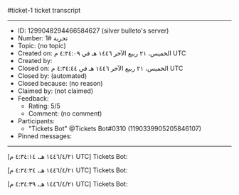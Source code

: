 #ticket-1 ticket transcript

---

* ID: 1299048294466584627 (silver bulleto's server)
* Number: تحربة #1
* Topic: (no topic)
* Created on: الخميس، ٢١ ربيع الآخر ١٤٤٦ هـ في ٤:٣٤:٠٩ م UTC
* Created by: 
* Closed on: الخميس، ٢١ ربيع الآخر ١٤٤٦ هـ في ٤:٣٤:٤٤ م UTC
* Closed by: (automated)
* Closed because: (no reason)
* Claimed by: (not claimed)
* Feedback:
  * Rating: 5/5
  * Comment: (no comment)
* Participants:
  * "Tickets Bot" @Tickets Bot#0310 (1190339905205846107)
* Pinned messages: 

---

<M1> [٢١‏/٤‏/١٤٤٦ هـ، ٤:٣٤:١٤ م UTC] Tickets Bot: 

<M2> [٢١‏/٤‏/١٤٤٦ هـ، ٤:٣٤:٣٤ م UTC] Tickets Bot: 

<M3> [٢١‏/٤‏/١٤٤٦ هـ، ٤:٣٤:٣٩ م UTC] Tickets Bot: 

